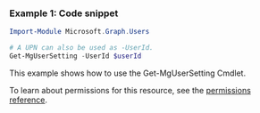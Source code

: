 ### Example 1: Code snippet

```powershellImport-Module Microsoft.Graph.Users

# A UPN can also be used as -UserId.
Get-MgUserSetting -UserId $userId
```
This example shows how to use the Get-MgUserSetting Cmdlet.
To learn about permissions for this resource, see the [permissions reference](/graph/permissions-reference).

